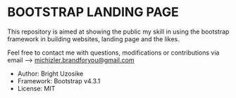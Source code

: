 # BOOTSTRAP LANDING PAGE

This repository is aimed at showing the public my skill in using the bootstrap framework in building websites, landing page and the likes.

Feel free to contact me with questions, modifications or contributions via email --> michizler.brandforyou@gmail.com

- Author: Bright Uzosike
- Framework: Bootstrap v4.3.1
- License: MIT